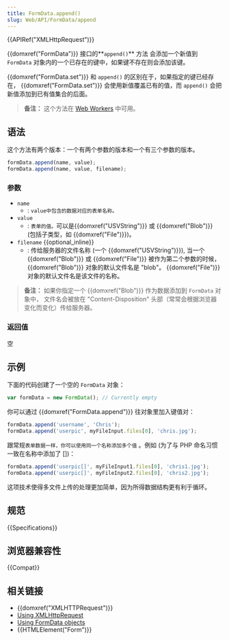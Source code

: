 ```yaml
---
title: FormData.append()
slug: Web/API/FormData/append
---
```


{{APIRef("XMLHttpRequest")}}

{{domxref("FormData")}} 接口的**`append()`** 方法 会添加一个新值到 `FormData` 对象内的一个已存在的键中，如果键不存在则会添加该键。

{{domxref("FormData.set")}} 和 `append()` 的区别在于，如果指定的键已经存在， {{domxref("FormData.set")}} 会使用新值覆盖已有的值，而 `append()` 会把新值添加到已有值集合的后面。

> **备注：** 这个方法在 [Web Workers](/zh-CN/docs/Web/API/Web_Workers_API) 中可用。

## 语法

这个方法有两个版本：一个有两个参数的版本和一个有三个参数的版本。

```js
formData.append(name, value);
formData.append(name, value, filename);
```

### 参数

- `name`
  - : `value中包含的数据对应的表单名称。`
- `value`
  - : `表单的值。`可以是{{domxref("USVString")}} 或 {{domxref("Blob")}} (包括子类型，如 {{domxref("File")}})。
- `filename` {{optional_inline}}
  - : 传给服务器的文件名称 (一个 {{domxref("USVString")}}), 当一个 {{domxref("Blob")}} 或 {{domxref("File")}} 被作为第二个参数的时候， {{domxref("Blob")}} 对象的默认文件名是 "blob"。 {{domxref("File")}} 对象的默认文件名是该文件的名称。

> **备注：** 如果你指定一个 {{domxref("Blob")}} 作为数据添加到 `FormData` 对象中， 文件名会被放在 "Content-Disposition" 头部（常常会根据浏览器变化而变化）传给服务器。

### 返回值

空

## 示例

下面的代码创建了一个空的 `FormData` 对象：

```js
var formData = new FormData(); // Currently empty
```

你可以通过 {{domxref("FormData.append")}} 往对象里加入键值对：

```js
formData.append('username', 'Chris');
formData.append('userpic', myFileInput.files[0], 'chris.jpg');
```

跟常规`表单数据一样，你可以使用同一个名称添加多个值` 。例如 (为了与 PHP 命名习惯一致在名称中添加了 \[])：

```js
formData.append('userpic[]', myFileInput1.files[0], 'chris1.jpg');
formData.append('userpic[]', myFileInput2.files[0], 'chris2.jpg');
```

这项技术使得多文件上传的处理更加简单，因为所得数据结构更有利于循环。

## 规范

{{Specifications}}

## 浏览器兼容性

{{Compat}}

## 相关链接

- {{domxref("XMLHTTPRequest")}}
- [Using XMLHttpRequest](/zh-CN/docs/DOM/XMLHttpRequest/Using_XMLHttpRequest)
- [Using FormData objects](/zh-CN/docs/DOM/XMLHttpRequest/FormData/Using_FormData_Objects)
- {{HTMLElement("Form")}}
